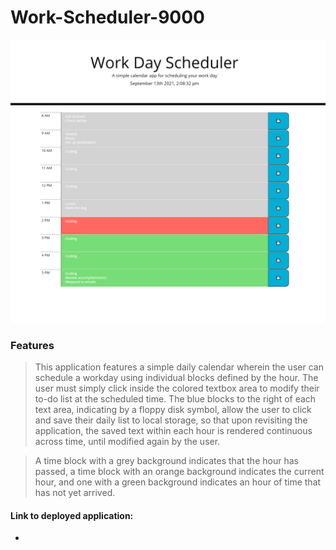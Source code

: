 # Work-Scheduler-9000  

![Work schedule application demo](/assets/images/Work-Scheduler-Demo.png)  


### Features  
> This application features a simple daily calendar wherein the user can schedule a workday using individual blocks defined by the hour.  The user must simply click inside the colored textbox area to modify their to-do list at the scheduled time.  The blue blocks to the right of each text area, indicating by a floppy disk symbol, allow the user to click and save their daily list to local storage, so that upon revisiting the application, the saved text within each hour is rendered continuous across time, until modified again by the user.  

> A time block with a grey background indicates that the hour has passed, a time block with an orange background indicates the current hour, and one with a green background indicates an hour of time that has not yet arrived.  

#### Link to deployed application:

- 
